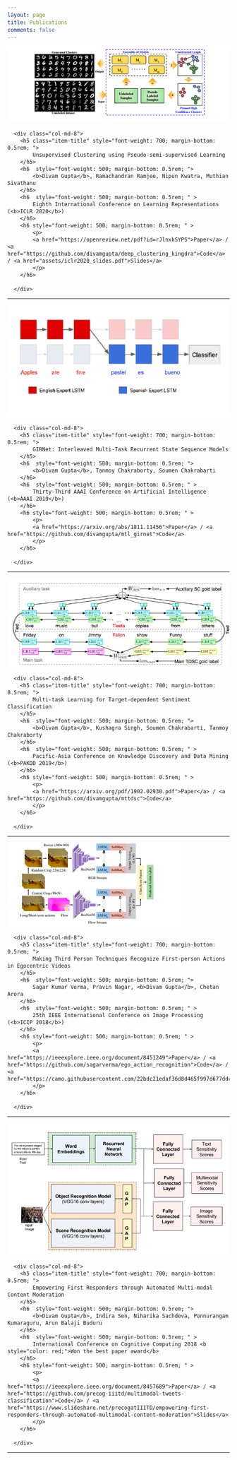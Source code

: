 ```yaml
---
layout: page
title: Publications
comments: false
---
```





<div class="row pub-item-row">
      <div class="col-md-4">
        <img src="assets/images/sel_img.png" class="img-responsive center-block img-rounded" alt="" style="max-height:300px">
      </div>

      <div class="col-md-8">
        <h5 class="item-title" style="font-weight: 700; margin-bottom: 0.5rem; ">
            Unsupervised Clustering using Pseudo-semi-supervised Learning
        </h5>
        <h6  style="font-weight: 500; margin-bottom: 0.5rem; ">
            <b>Divam Gupta</b>, Ramachandran Ramjee, Nipun Kwatra, Muthian Sivathanu
        </h6>
        <h6  style="font-weight: 500; margin-bottom: 0.5rem; " >
            Eighth International Conference on Learning Representations (<b>ICLR 2020</b>)
        </h6>
        <h6 style="font-weight: 500; margin-bottom: 0.5rem; " >
            <p>
            <a href="https://openreview.net/pdf?id=rJlnxkSYPS">Paper</a> / <a href="https://github.com/divamgupta/deep_clustering_kingdra">Code</a>  / <a href="assets/iclr2020_slides.pdf">Slides</a>
            </p>
        </h6>
        
      </div>
</div>

---

<div class="row pub-item-row">
      <div class="col-md-4">
        <img src="assets/images/gnet_2.png" class="img-responsive center-block img-rounded" alt="" style="max-height:300px">
      </div>

      <div class="col-md-8">
        <h5 class="item-title" style="font-weight: 700; margin-bottom: 0.5rem; ">
            GIRNet: Interleaved Multi-Task Recurrent State Sequence Models
        </h5>
        <h6  style="font-weight: 500; margin-bottom: 0.5rem; ">
            <b>Divam Gupta</b>, Tanmoy Chakraborty, Soumen Chakrabarti
        </h6>
        <h6  style="font-weight: 500; margin-bottom: 0.5rem; " >
            Thirty-Third AAAI Conference on Artificial Intelligence (<b>AAAI 2019</b>)
        </h6>
        <h6 style="font-weight: 500; margin-bottom: 0.5rem; " >
            <p>
            <a href="https://arxiv.org/abs/1811.11456">Paper</a> / <a href="https://github.com/divamgupta/mtl_girnet">Code</a>
            </p>
        </h6>
        
      </div>
</div>

---


<div class="row pub-item-row">
      <div class="col-md-4">
        <img src="assets/images/mttdsc_img.png" class="img-responsive center-block img-rounded" alt="" style="max-height:300px">
      </div>

      <div class="col-md-8">
        <h5 class="item-title" style="font-weight: 700; margin-bottom: 0.5rem; ">
            Multi-task Learning for Target-dependent Sentiment Classification
        </h5>
        <h6  style="font-weight: 500; margin-bottom: 0.5rem; ">
            <b>Divam Gupta</b>, Kushagra Singh, Soumen Chakrabarti, Tanmoy Chakraborty 
        </h6>
        <h6  style="font-weight: 500; margin-bottom: 0.5rem; " >
            Pacific-Asia Conference on Knowledge Discovery and Data Mining (<b>PAKDD 2019</b>)
        </h6>
        <h6 style="font-weight: 500; margin-bottom: 0.5rem; " >
            <p>
            <a href="https://arxiv.org/pdf/1902.02930.pdf">Paper</a> / <a href="https://github.com/divamgupta/mttdsc">Code</a>
            </p>
        </h6>
        
      </div>
</div>

---


<div class="row pub-item-row">
      <div class="col-md-4">
        <img src="assets/images/eg_im.png" class="img-responsive center-block img-rounded" alt="" style="max-height:300px">
      </div>

      <div class="col-md-8">
        <h5 class="item-title" style="font-weight: 700; margin-bottom: 0.5rem; ">
            Making Third Person Techniques Recognize First-person Actions in Egocentric Videos
        </h5>
        <h6  style="font-weight: 500; margin-bottom: 0.5rem; ">
            Sagar Kumar Verma, Pravin Nagar, <b>Divam Gupta</b>, Chetan Arora
        </h6>
        <h6  style="font-weight: 500; margin-bottom: 0.5rem; " >
            25th IEEE International Conference on Image Processing (<b>ICIP 2018</b>)
        </h6>
        <h6 style="font-weight: 500; margin-bottom: 0.5rem; " >
            <p>
            <a href="https://ieeexplore.ieee.org/document/8451249">Paper</a> / <a href="https://github.com/sagarverma/ego_action_recognition">Code</a> / <a href="https://camo.githubusercontent.com/22bdc21edaf36d8d465f997d677ddca262156427/68747470733a2f2f73616761727665726d612e6769746875622e696f2f6f74686572732f494349505f65676f2e6a7067">Poster</a>
            </p>
        </h6>
        
      </div>
</div>

---



<div class="row pub-item-row">
      <div class="col-md-4">
        <img src="assets/images/iccc_img.png" class="img-responsive center-block img-rounded" alt="" style="max-height:300px">
      </div>

      <div class="col-md-8">
        <h5 class="item-title" style="font-weight: 700; margin-bottom: 0.5rem; ">
            Empowering First Responders through Automated Multi-modal Content Moderation
        </h5>
        <h6  style="font-weight: 500; margin-bottom: 0.5rem; ">
            <b>Divam Gupta</b>, Indira Sen, Niharika Sachdeva, Ponnurangam Kumaraguru, Arun Balaji Buduru
        </h6>
        <h6  style="font-weight: 500; margin-bottom: 0.5rem; " >
            International Conference on Cognitive Computing 2018 <b style="color: red;">Won the best paper award</b>
        </h6>
        <h6 style="font-weight: 500; margin-bottom: 0.5rem; " >
            <p>
            <a href="https://ieeexplore.ieee.org/document/8457689">Paper</a> / <a href="https://github.com/precog-iiitd/multimodal-tweets-classification">Code</a> / <a href="https://www.slideshare.net/precogatIIITD/empowering-first-responders-through-automated-multimodal-content-moderation">Slides</a>
            </p>
        </h6>
        
      </div>
</div>

---






